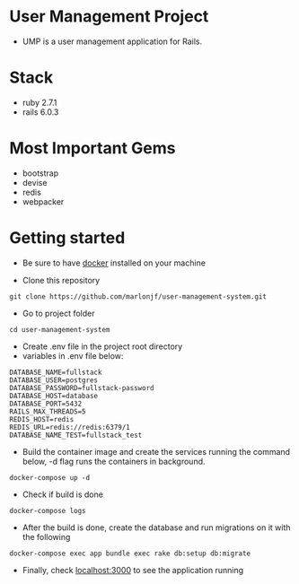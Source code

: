 # User Management Project

- UMP is a user management application for Rails.

# Stack

- ruby 2.7.1
- rails 6.0.3

# Most Important Gems

- bootstrap
- devise
- redis
- webpacker

# Getting started

- Be sure to have [docker](https://docs.docker.com/get-docker/) installed on your machine

- Clone this repository
```
git clone https://github.com/marlonjf/user-management-system.git
```
- Go to project folder
```
cd user-management-system
```
- Create .env file in the project root directory
- variables in .env file below:
```
DATABASE_NAME=fullstack
DATABASE_USER=postgres
DATABASE_PASSWORD=fullstack-password
DATABASE_HOST=database
DATABASE_PORT=5432
RAILS_MAX_THREADS=5
REDIS_HOST=redis
REDIS_URL=redis://redis:6379/1
DATABASE_NAME_TEST=fullstack_test

```
- Build the container image and create the services running the command below, -d flag runs the containers in background.
```
docker-compose up -d
```
- Check if build is done
```
docker-compose logs
```
- After the build is done, create the database and run migrations on it with the following
```
docker-compose exec app bundle exec rake db:setup db:migrate
```
- Finally, check [localhost:3000](localhost:3000) to see the application running
